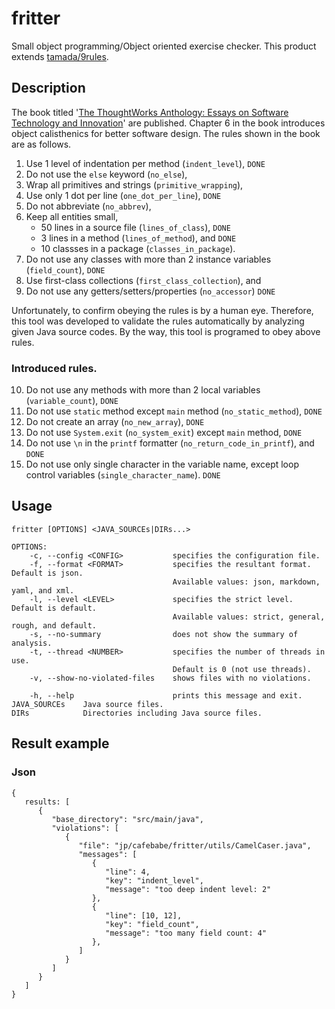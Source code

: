 # fritter

Small object programming/Object oriented exercise checker.
This product extends [tamada/9rules](https://github.com/tamada/9rules).

## Description

The book titled '[The ThoughtWorks Anthology: Essays on Software Technology and Innovation](https://pragprog.com/book/twa/thoughtworks-anthology)' are published.
Chapter 6 in the book introduces object calisthenics for better software design.
The rules shown in the book are as follows.

1. Use 1 level of indentation per method (`indent_level`), `DONE` 
2. Do not use the `else` keyword (`no_else`),
3. Wrap all primitives and strings (`primitive_wrapping`),
4. Use only 1 dot per line (`one_dot_per_line`), `DONE`
5. Do not abbreviate (`no_abbrev`),
6. Keep all entities small,
    * 50 lines in a source file (`lines_of_class`), `DONE`
    * 3 lines in a method (`lines_of_method`), and `DONE`
    * 10 classses in a package (`classes_in_package`).
7. Do not use any classes with more than 2 instance variables (`field_count`), `DONE`
8. Use first-class collections (`first_class_collection`), and
9. Do not use any getters/setters/properties (`no_accessor`) `DONE`

Unfortunately, to confirm obeying the rules is by a human eye.
Therefore, this tool was developed to validate the rules automatically by analyzing given Java source codes.
By the way, this tool is programed to obey above rules.

### Introduced rules.

10. Do not use any methods with more than 2 local variables (`variable_count`), `DONE`
11. Do not use `static` method except `main` method (`no_static_method`), `DONE`
12. Do not create an array (`no_new_array`), `DONE`
13. Do not use `System.exit` (`no_system_exit`) except `main` method, `DONE`
14. Do not use `\n` in the `printf` formatter (`no_return_code_in_printf`), and `DONE`
15. Do not use only single character in the variable name, except loop control variables (`single_character_name`). `DONE`

## Usage

```shell
fritter [OPTIONS] <JAVA_SOURCEs|DIRs...>

OPTIONS:
    -c, --config <CONFIG>           specifies the configuration file.
    -f, --format <FORMAT>           specifies the resultant format. Default is json.
                                    Available values: json, markdown, yaml, and xml.
    -l, --level <LEVEL>             specifies the strict level. Default is default.
                                    Available values: strict, general, rough, and default.
    -s, --no-summary                does not show the summary of analysis.
    -t, --thread <NUMBER>           specifies the number of threads in use.
                                    Default is 0 (not use threads).
    -v, --show-no-violated-files    shows files with no violations.

    -h, --help                      prints this message and exit.
JAVA_SOURCEs    Java source files.
DIRs            Directories including Java source files.
```

## Result example

### Json

```json5
{
   results: [
      {
         "base_directory": "src/main/java",
         "violations": [
            {
               "file": "jp/cafebabe/fritter/utils/CamelCaser.java",
               "messages": [
                  {
                     "line": 4,
                     "key": "indent_level",
                     "message": "too deep indent level: 2"
                  },
                  {
                     "line": [10, 12],
                     "key": "field_count",
                     "message": "too many field count: 4"
                  },
               ]
            }
         ]
      }
   ]
}
```